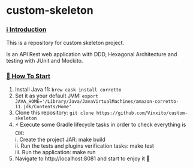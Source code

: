 # custom-skeleton

### [ℹ️ Introduction](https://github.com/Vinxito/custom-skeleton#-Introduction)
This is a repository for custom skeleton project.

Is an API Rest web application with DDD, Hexagonal Architecture and testing with JUnit and Mockito.

### [🏁 How To Start](https://github.com/Vinxito/custom-skeleton#-how-to-start)
1. Install Java 11: `brew cask install corretto`
2. Set it as your default JVM: `export JAVA_HOME='/Library/Java/JavaVirtualMachines/amazon-corretto-11.jdk/Contents/Home'`
3. Clone this repository: `git clone https://github.com/Vinxito/custom-skeleton`
4. ⚡ Execute some Gradle lifecycle tasks in order to check everything is OK:<br>
   i. Create the project JAR: make build<br>
   ii. Run the tests and plugins verification tasks: make test<br>
   iii. Run the application: make run<br>
5. Navigate to http://localhost:8081 and start to enjoy it 🚀 
